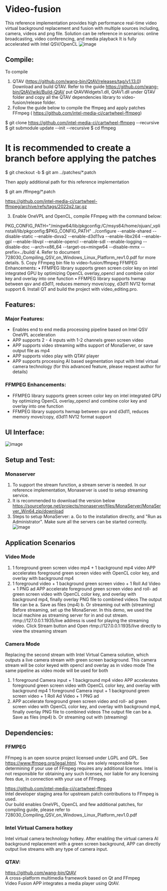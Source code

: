 # Video-fusion
This reference implementation provides high performance real-time video virtual background replacement and fusion with multiple sources including, camera, videos and png file. Solution can be reference in scenarios: online broadcasting, video conferencing, and media playback
It is fully accelerated with Intel QSV/OpenCL
![image](https://user-images.githubusercontent.com/43125192/196908078-83d0eaa2-ff19-4c08-8859-ecff66ecb7de.png)


## Compile: 
To compile 
1.	QTAV (https://github.com/wang-bin/QtAV/releases/tag/v1.13.0) 
Download and build QTAV. Refer to the guide https://github.com/wang-bin/QtAV/wiki/Build-QtAV put QtAVWidgets1.dll, QtAV1.dll under QTAV folder and copy all the QTAV dependencies library to video-fusion/release folder.
2.	Follow the guide below to compile the ffmpeg and apply patches
FFmpeg ( https://github.com/intel-media-ci/cartwheel-ffmpeg)

$ git clone https://github.com/intel-media-ci/cartwheel-ffmpeg --recursive
$ git submodule update --init --recursive
$ cd ffmpeg
# It is recommended to create a branch before applying the patches
$ git checkout -b <my new branch>
$ git am ../patches/*.patch

Then apply additional path for this reference implementation

$ git am <path to video fusion>/ffmpeg/*.patch

https://github.com/intel-media-ci/cartwheel-ffmpeg/archive/refs/tags/2022q2.tar.gz

3.	Enable OneVPL and OpenCL, compile FFmpeg with the command below:

PKG_CONFIG_PATH="/mingw64/lib/pkgconfig:/C/msys64/home/ojuan/_vplinstall/lib/pkgconfig:$PKG_CONFIG_PATH" ../configure --enable-shared --disable-static --enable-dxva2 --enable-d3d11va --enable-libx264 --enable-gpl --enable-libvpl --enable-opencl --enable-sdl --enable-logging --disable-doc --arch=x86_64 --target-os=mingw64 --disable-mmx --prefix=../build/
4.	Refer to document 728030_Compiling_QSV_on_Windows_Linux_Platform_rev1.0.pdf for more details.
5.	Copy FFmpeg bin file to video-fusion/ffmpeg 
FFMPEG Enhancements:
•	FFMPEG library supports green screen color key on intel integrated GPU by optimizing OpenCL overlay_opencl and combine color key and overlay into one function
•	FFMPEG library supports hwmap between qsv and d3d11, reduces memory move/copy, d3d11 NV12 format support
6.	Install QT and build the project with video_editing.pro.

## Features: 
### Major Features:
* Enables end to end media processing pipeline based on Intel QSV OneVPL acceleration
* APP supports 2 - 4 inputs with 1-2 channels green screen video
* APP supports video streaming withs support of MonaServer, or save output file as mp4 
* APP supports video play with QTAV player
* APP supports processing AI based segmentation input with Intel virtual camera technology (for this advanced feature, please request author for details)

### FFMPEG Enhancements:
* FFMPEG library supports green screen color key on intel integrated GPU by optimizing OpenCL overlay_opencl and combine color key and overlay into one function
* FFMPEG library supports hwmap between qsv and d3d11, reduces memory move/copy, d3d11 NV12 format support

## UI Interface: 

![image](https://user-images.githubusercontent.com/43125192/187363065-b05402a0-027f-4b3b-84fd-dcde210faf83.png)


## Setup and Test: 

### Monaserver
1.	To support the stream function, a stream server is needed. In our reference implementation, Monaserver is used to setup streaming service.
2.	It is recommended to download the version below
https://sourceforge.net/projects/monaserver/files/MonaServer/MonaServer_Win64.zip/download
3.	Steps to setup MonaServer:
a.	Go to the installation directly, and "Run as Administrator". Make sure all the servers can be started correctly.
![image](https://user-images.githubusercontent.com/43125192/187343177-869bb413-faa5-4deb-aaba-0fecc6e65f05.png)

## Application Scenarios
### 	Video Mode
1.	1 foreground green screen video mp4 + 1 background mp4 video
APP accelerates foreground green screen video with OpenCL color key, and overlay with background mp4 
2.	1 foreground video + 1 background green screen video + 1 Roll Ad Video + 1 PNG ad APP accelerate foreground green screen video and roll- ad green screen video with OpenCL color key, and overlay with background mp4, finally overlay PNG file to combined videos
The output file can be
a.	Save as files (mp4)
b.	Or streaming out with (streaming) 
Before streaming, set up the MonaServer. In this demo, we used the local machine as streaming server for in and out stream. rtmp://127.0.0.1:1935/live address is used for playing the streaming video. 
Click Stream button and Open rtmp://127.0.0.1:1935/live directly to view the streaming stream

###	Camera Mode
Replacing the second stream with Intel Virtual Camera solution, which outputs a live camera stream with green screen background. This camera stream will be color keyed with opencl and overlay as in video mode
The same pipeline as video mode will be used for both
1.	1 foreground Camera input + 1 background mp4 video
APP accelerates foreground green screen video with OpenCL color key, and overlay with background mp4
1 foreground Camera input + 1 background green screen video + 1 Roll Ad Video + 1 PNG ad
2.	APP accelerate foreground green screen video and roll- ad green screen video with OpenCL color key, and overlay with background mp4, finally overlay PNG file to combined videos
The output file can be 
a.	Save as files (mp4)
b.	Or streaming out with (streaming) 

## Dependencies:

### FFMPEG
FFmpeg is an open source project licensed under LGPL and GPL. See https://www.ffmpeg.org/legal.html. You are solely responsible for determining if your use of FFmpeg requires any additional licenses. Intel is not responsible for obtaining any such licenses, nor liable for any licensing fees due, in connection with your use of FFmpeg.

https://github.com/intel-media-ci/cartwheel-ffmpeg  
Intel developer staging area for upstream patch contributions to FFmpeg is used.  
Our build enables OneVPL, OpenCL and few additional patches, for compiling guide, please refer to 728030_Compiling_QSV_on_Windows_Linux_Platform_rev1.0.pdf

### Intel Virtual Camera hotkey
Intel virtual camera technology hotkey.
After enabling the virtual camera AI background replacement with a green screen background, APP can directly output live streams with any type of camera input.

### QTAV:
https://github.com/wang-bin/QtAV  
A cross-platform multimedia framework based on Qt and FFmpeg  
Video Fusion APP integrates a media player using QtAV. 
